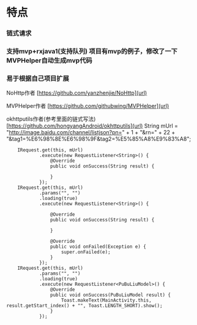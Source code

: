 # 特点
### 链式请求
### 支持mvp+rxjava1(支持队列)    项目有mvp的例子，修改了一下MVPHelper自动生成mvp代码
### 易于根据自己项目扩展

NoHttp作者
[https://github.com/yanzhenjie/NoHttp](url)

MVPHelper作者
[https://github.com/githubwing/MVPHelper](url)

okhttputils作者(参考里面的链式写法)
[https://github.com/hongyangAndroid/okhttputils](url)
        String mUrl = "http://image.baidu.com/channel/listjson?pn=" + 1
                + "&rn=" + 22
                + "&tag1=%E6%98%8E%E6%98%9F&tag2=%E5%85%A8%E9%83%A8";

        IRequest.get(this, mUrl)
                .execute(new RequestListener<String>() {
                    @Override
                    public void onSuccess(String result) {

                    }
                });
        IRequest.get(this, mUrl)
                .params("", "")
                .loading(true)
                .execute(new RequestListener<String>() {

                    @Override
                    public void onSuccess(String result) {

                    }

                    @Override
                    public void onFailed(Exception e) {
                        super.onFailed(e);
                    }
                });
        IRequest.get(this, mUrl)
                .params("", "")
                .loading(true)
                .execute(new RequestListener<PuBuLiuModel>() {
                    @Override
                    public void onSuccess(PuBuLiuModel result) {
                        Toast.makeText(MainActivity.this, result.getStart_index() + "", Toast.LENGTH_SHORT).show();
                    }
                });